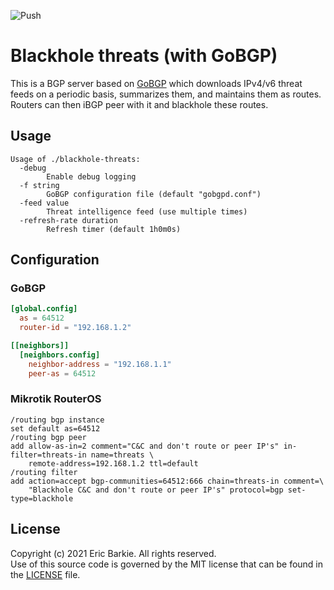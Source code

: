 ![Push](https://github.com/ebarkie/blackhole-threats/workflows/Push/badge.svg)

# Blackhole threats (with GoBGP)

This is a BGP server based on [GoBGP](https://github.com/osrg/gobgp) which
downloads IPv4/v6 threat feeds on a periodic basis, summarizes them, and
maintains them as routes.  Routers can then iBGP peer with it and blackhole
these routes.

## Usage

```
Usage of ./blackhole-threats:
  -debug
    	Enable debug logging
  -f string
    	GoBGP configuration file (default "gobgpd.conf")
  -feed value
    	Threat intelligence feed (use multiple times)
  -refresh-rate duration
    	Refresh timer (default 1h0m0s)
```

## Configuration

### GoBGP

```toml
[global.config]
  as = 64512
  router-id = "192.168.1.2"

[[neighbors]]
  [neighbors.config]
    neighbor-address = "192.168.1.1"
    peer-as = 64512
```

### Mikrotik RouterOS

```
/routing bgp instance
set default as=64512
/routing bgp peer
add allow-as-in=2 comment="C&C and don't route or peer IP's" in-filter=threats-in name=threats \
    remote-address=192.168.1.2 ttl=default
/routing filter
add action=accept bgp-communities=64512:666 chain=threats-in comment=\
    "Blackhole C&C and don't route or peer IP's" protocol=bgp set-type=blackhole
```

## License

Copyright (c) 2021 Eric Barkie. All rights reserved.  
Use of this source code is governed by the MIT license
that can be found in the [LICENSE](LICENSE) file.
